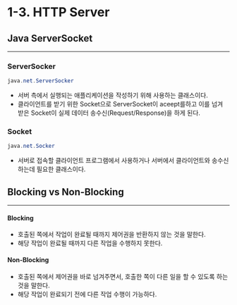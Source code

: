 # 1-3. HTTP Server

## Java ServerSocket

***

### ServerSocker

```java
java.net.ServerSocker
```

* 서버 측에서 실행되는 애플리케이션을 작성하기 위해 사용하는 클래스이다.
* 클라이언트를 받기 위한 Socket으로  ServerSocket이 aceept를하고 이를 넘겨 받은 Socket이 실제 데이터 송수신(Request/Response)을 하게 된다.

### Socket

```java
java.net.Socker
```

* 서버로 접속할 클라이언트 프로그램에서 사용하거나 서버에서 클라이언트와 송수신 하는데 필요한 클래스이다.



## Blocking vs Non-Blocking

***

#### Blocking

* 호출된 쪽에서 작업이 완료될 때까지 제어권을 반환하지 않는 것을 말한다.
* 해당 작업이 완료될 때까지 다른 작업을 수행하지 못한다.

#### Non-Blocking

* 호출된 쪽에서 제어권을 바로 넘겨주면서, 호출한 쪽이 다른 일을 할 수 있도록 하는 것을 말한다.
* 해당 작업이 완료되기 전에 다른 작업 수행이 가능하다.
